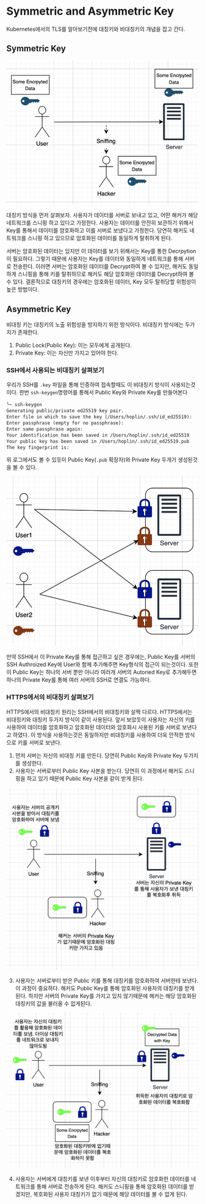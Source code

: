 # Symmetric and Asymmetric Key

Kubernetes에서의 TLS를 알아보기전에 대칭키와 비대칭키의 개념을 잡고 간다.

## Symmetric Key

![img](./img/symmetrickey.png)

대칭키 방식을 먼저 살펴보자. 사용자가 데이터를 서버로 보내고 있고, 어떤 해커가 해당 네트워크를 스니핑 하고 있다고 가정한다. 사용자는 데이터를 안전히 보관하기 위해서 Key를 통해서 데이터를 암호화하고 이를 서버로 보냈다고 가정한다. 당연히 해커도 네트워크를 스니핑 하고 있으므로 암호화된 데이터를 동일하게 탈취하게 된다.

서버는 암호화된 데이터는 있지만 이 데이터를 보기 위해서는 Key를 통한 Decrpytion이 필요하다. 그렇기 때문에 사용자는 Key를 데이터와 동일하게 네트워크를 통해 서버로 전송한다. 이러면 서버는 암호화된 데이터를 Decrypt하여 볼 수 있지만, 해커도 동일하게 스니핑을 통해 키를 탈취하므로 해커도 해당 암호화된 데이터를 Decrypt하여 볼 수 있다. 결론적으로 대칭키의 경우에는 암호화된 데이터, Key 모두 탈취당할 위험성이 높은 방법이다.

## Asymmetric Key

비대칭 키는 대칭키의 노출 위험성을 방지하기 위한 방식이다. 비대칭키 방식에는 두가지가 존재한다.

1. Public Lock(Public Key): 이는 모두에게 공개된다.
2. Private Key: 이는 자신만 가지고 있어야 한다.

### SSH에서 사용되는 비대칭키 살펴보기

우리가 SSH를 `.key` 파일을 통해 인증하여 접속할때도 이 비대칭키 방식이 사용되는것이다. 한번 `ssh-keygen`명령어를 통해서 Public Key와 Private Key를 만들어본다

```
╰─ ssh-keygen
Generating public/private ed25519 key pair.
Enter file in which to save the key (/Users/hoplin/.ssh/id_ed25519):
Enter passphrase (empty for no passphrase):
Enter same passphrase again:
Your identification has been saved in /Users/hoplin/.ssh/id_ed25519
Your public key has been saved in /Users/hoplin/.ssh/id_ed25519.pub
The key fingerprint is:
```

위 로그에서도 볼 수 있듯이 Public Key(`.pub` 확장자)와 Private Key 두개가 생성된것을 볼 수 있다.

![img](./img/ssh-example.png)

만약 SSH에서 이 Private Key를 통해 접근하고 싶은 경우에는, Public Key를 서버의 SSH Authroized Key에 User와 함께 추가해주면 Key형식의 접근이 되는것이다. 또한 이 Public Key는 하나의 서버 뿐만 아니라 여러개 서버의 Autoried Key로 추가해두면 하나의 Private Key를 통해 여러 서버의 SSH로 연결도 가능하다.

### HTTPS에서의 비대칭키 살펴보기

HTTPS에서의 비대칭키 원리는 SSH에서의 비대칭키와 살짝 다르다. HTTPS에서는 비대칭키와 대칭키 두가지 방식이 같이 사용된다. 앞서 보았듯이 사용자는 자신의 키를 사용하여 데이터를 암호화하고 암호화된 데이터와 암호화시 사용된 키를 서버로 보낸다고 하였다. 이 방식을 사용하는것은 동일하지만 비대칭키를 사용하여 더욱 안적한 방식으로 키를 서버로 보낸다.

1. 먼저 서버는 자신의 비대칭 키를 만든다. 당연히 Public Key와 Private Key 두가지를 생성한다.
2. 사용자는 서버로부터 Public Key 사본을 받는다. 당연히 이 과정에서 해커도 스니핑을 하고 있기 때문에 Public Key 사본을 같이 받게 된다.

![img](./img/tls1.png)

3. 사용자는 서버로부터 받은 Public 키를 통해 대칭키를 암호화하여 서버한테 보낸다. 이 과정이 중요하다. 해커도 Public Key를 통해 암호화된 사용자의 대칭키를 받게 된다. 하지만 서버의 Private Key를 가지고 있지 않기때문에 해커는 해당 암호화된 대칭키의 값을 불러올 수 없게된다.

![img](./img/tls2.png)

4. 사용자는 서버에게 대칭키를 보낸 이후부터 자신의 대칭키로 암호화한 데이터를 네트워크를 통해 서버로 전송하게 된다. 해커도 스니핑을 통해 암호화된 데이터를 받겠지만, 복호화된 사용자 대칭키가 없기 때문에 해당 데이터를 볼 수 없게 된다.
